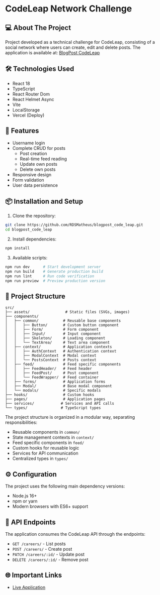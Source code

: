 # CodeLeap Network Challenge

## 💻 About The Project

Project developed as a technical challenge for CodeLeap, consisting of a social network where users can create, edit and delete posts. The application is available at: [BlogPost CodeLeap](https://blogpost-code-leap.vercel.app/)

## 🛠 Technologies Used

- React 18
- TypeScript
- React Router Dom
- React Helmet Async
- Vite
- LocalStorage
- Vercel (Deploy)

## 🚀 Features

- Username login
- Complete CRUD for posts
  - Post creation
  - Real-time feed reading
  - Update own posts
  - Delete own posts
- Responsive design
- Form validation
- User data persistence

## 📦 Installation and Setup

1. Clone the repository:

```bash
git clone https://github.com/RDSMatheus/blogpost_code_leap.git
cd blogpost_code_leap
```

2. Install dependencies:

```bash
npm install
```

3. Available scripts:

```bash
npm run dev      # Start development server
npm run build    # Generate production build
npm run lint     # Run code verification
npm run preview  # Preview production version
```

## 📁 Project Structure

```
src/
├── assets/                # Static files (SVGs, images)
├── components/
│   ├── common/           # Reusable base components
│   │   ├── Button/       # Custom button component
│   │   ├── Form/         # Form component
│   │   ├── Input/        # Input component
│   │   ├── Skeleton/     # Loading component
│   │   └── TextArea/     # Text area component
│   ├── context/          # Application contexts
│   │   ├── AuthContext   # Authentication context
│   │   ├── ModalContext  # Modal context
│   │   └── PostsContext  # Posts context
│   ├── feed/             # Feed specific components
│   │   ├── FeedHeader/   # Feed header
│   │   ├── FeedPost/     # Post component
│   │   └── FeedWrapper/  # Feed container
│   ├── forms/            # Application forms
│   ├── Modal/            # Base modal component
│   └── modals/           # Specific modals
├── hooks/                # Custom hooks
├── pages/                # Application pages
├── services/            # Services and API calls
└── types/               # TypeScript types
```

The project structure is organized in a modular way, separating responsibilities:

- Reusable components in `common/`
- State management contexts in `context/`
- Feed specific components in `feed/`
- Custom hooks for reusable logic
- Services for API communication
- Centralized types in `types/`

## ⚙️ Configuration

The project uses the following main dependency versions:

- Node.js 16+
- npm or yarn
- Modern browsers with ES6+ support

## 🔌 API Endpoints

The application consumes the CodeLeap API through the endpoints:

- `GET /careers/` - List posts
- `POST /careers/` - Create post
- `PATCH /careers/:id/` - Update post
- `DELETE /careers/:id/` - Remove post

## 🌐 Important Links

- [Live Application](https://blogpost-code-leap.vercel.app/)

